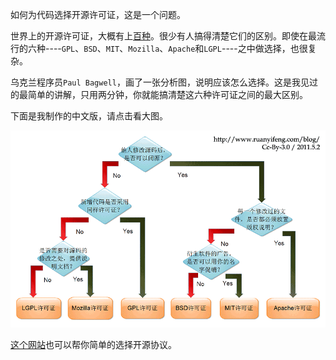 如何为代码选择开源许可证，这是一个问题。

世界上的开源许可证，大概有上[百种](http://www.gnu.org/licenses/license-list.html)。很少有人搞得清楚它们的区别。即使在最流行的六种----`GPL`、`BSD`、`MIT`、`Mozilla`、`Apache`和`LGPL`----之中做选择，也很复杂。

乌克兰程序员`Paul Bagwell`，画了一张分析图，说明应该怎么选择。这是我见过的最简单的讲解，只用两分钟，你就能搞清楚这六种许可证之间的最大区别。

下面是我制作的中文版，请点击看大图。

![](img/1-1.png)

[这个网站](https://choosealicense.rustwiki.org/)也可以帮你简单的选择开源协议。